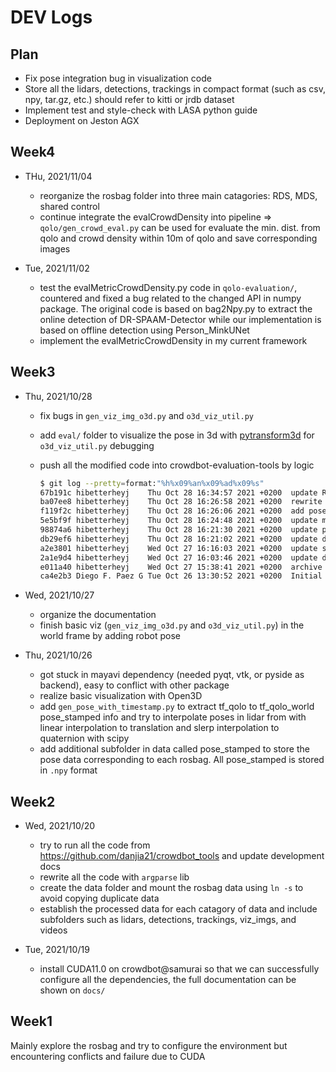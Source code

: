 # DEV Logs

## Plan

- Fix pose integration bug in visualization code
- Store all the lidars, detections, trackings in compact format (such as csv, npy, tar.gz, etc.)
    should refer to kitti or jrdb dataset
- Implement test and style-check with LASA python guide
- Deployment on Jeston AGX

## Week4

- THu, 2021/11/04

    - reorganize the rosbag folder into three main catagories: RDS, MDS, shared control
    - continue integrate the evalCrowdDensity into pipeline => `qolo/gen_crowd_eval.py` can be used for evaluate the min. dist. from qolo and crowd density within 10m of qolo and save corresponding images

- Tue, 2021/11/02

    - test the evalMetricCrowdDensity.py code in `qolo-evaluation/`, countered and fixed a bug related to the changed API in numpy package. The original code is based on bag2Npy.py to extract the online detection of DR-SPAAM-Detector while our implementation is based on offline detection using Person_MinkUNet
    - implement the evalMetricCrowdDensity in my current framework

## Week3

- Thu, 2021/10/28

    - fix bugs in `gen_viz_img_o3d.py` and `o3d_viz_util.py`
    - add `eval/` folder to visualize the pose in 3d with [pytransform3d](https://github.com/rock-learning/pytransform3d) for `o3d_viz_util.py` debugging
    - push all the modified code into crowdbot-evaluation-tools by logic

        ```sh
        $ git log --pretty=format:"%h%x09%an%x09%ad%x09%s"
        67b191c hibetterheyj    Thu Oct 28 16:34:57 2021 +0200  update README
        ba07ee8 hibetterheyj    Thu Oct 28 16:26:58 2021 +0200  rewrite viz_img code with open3d
        f119f2c hibetterheyj    Thu Oct 28 16:26:06 2021 +0200  add pose extraction & interpolation code
        5e5bf9f hibetterheyj    Thu Oct 28 16:24:48 2021 +0200  update modified code based on original toolkit & finish corresponding documentation
        98874a6 hibetterheyj    Thu Oct 28 16:21:30 2021 +0200  update pose eval code
        db29ef6 hibetterheyj    Thu Oct 28 16:21:02 2021 +0200  update docs
        a2e3801 hibetterheyj    Wed Oct 27 16:16:03 2021 +0200  update submodules
        2a1e9d4 hibetterheyj    Wed Oct 27 16:03:46 2021 +0200  update docs folder
        e011a40 hibetterheyj    Wed Oct 27 15:38:41 2021 +0200  archive crowdbot_tools folder
        ca4e2b3 Diego F. Paez G Tue Oct 26 13:30:52 2021 +0200  Initial commit
        ```

- Wed, 2021/10/27

    - organize the documentation
    - finish basic viz (`gen_viz_img_o3d.py` and `o3d_viz_util.py`) in the world frame by adding robot pose

- Thu, 2021/10/26

    - got stuck in mayavi dependency (needed pyqt, vtk, or pyside as backend), easy to conflict with other package
    - realize basic visualization with Open3D
    - add `gen_pose_with_timestamp.py` to extract tf_qolo to tf_qolo_world pose_stamped info and try to interpolate poses in lidar from with linear interpolation to translation and slerp interpolation to quaternion with scipy
    - add additional subfolder in data called pose_stamped to store the pose data corresponding to each rosbag. All pose_stamped is stored in `.npy` format

## Week2

- Wed, 2021/10/20

    - try to run all the code from https://github.com/danjia21/crowdbot_tools and update development docs
    - rewrite all the code with `argparse` lib
    - create the data folder and mount the rosbag data using `ln -s` to avoid copying duplicate data
    - establish the processed data for each catagory of data and include subfolders such as lidars, detections, trackings, viz_imgs, and videos

- Tue, 2021/10/19

    - install CUDA11.0 on crowdbot@samurai so that we can successfully configure all the dependencies, the full documentation can be shown on `docs/`


## Week1

Mainly explore the rosbag and try to configure the environment but encountering conflicts and failure due to CUDA
